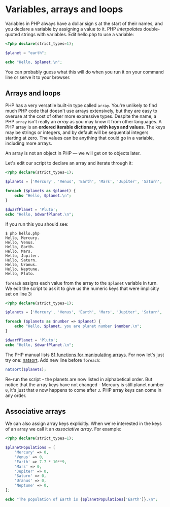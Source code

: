 # Variables, arrays and loops

Variables in PHP always have a dollar sign `$` at the start of their names, and you declare a variable by assigning a
value to it. PHP *interpolates* double-quoted strings with variables. Edit hello.php to use a variable:

```php
<?php declare(strict_types=1);

$planet = "earth";

echo "Hello, $planet.\n";

```

You can probably guess what this will do when you run it on your command line or serve it to your browser.

## Arrays and loops

PHP has a very versatile built-in type called `array`. You're unlikely to find much PHP code that doesn't use arrays
extensively, but they are easy to overuse at the cost of other more expressive types. Despite the name, a PHP `array`
isn't really an *array* as you may know it from other languages. A PHP array is an **ordered iterable dictionary, with keys
and values**. The keys may be strings or integers, and by default will be sequential integers starting at zero. The
values can be anything that could go in a variable, including more arrays.

An array is not an object in PHP — we will get on to objects later.

Let's edit our script to declare an array and iterate through it:

```php
<?php declare(strict_types=1);

$planets = ['Mercury', 'Venus', 'Earth', 'Mars', 'Jupiter', 'Saturn', 'Uranus', 'Neptune'];

foreach ($planets as $planet) {
    echo "Hello, $planet.\n";
}

$dwarfPlanet = 'Pluto';
echo "Hello, $dwarfPlanet.\n";
```

If you run this you should see:

```shell script
$ php hello.php
Hello, Mercury.
Hello, Venus.
Hello, Earth.
Hello, Mars.
Hello, Jupiter.
Hello, Saturn.
Hello, Uranus.
Hello, Neptune.
Hello, Pluto.

```

`foreach` assigns each value from the array to the `$planet` variable in turn. We edit the script to ask it to give us
the numeric keys that were implicitly set on line 3:

```php
<?php declare(strict_types=1);

$planets = ['Mercury', 'Venus', 'Earth', 'Mars', 'Jupiter', 'Saturn', 'Uranus', 'Neptune'];

foreach ($planets as $number => $planet) {
    echo "Hello, $planet, you are planet number $number.\n";
}

$dwarfPlanet = 'Pluto';
echo "Hello, $dwarfPlanet.\n";
```

The PHP manual lists [81 functions for manipulating arrays](https://www.php.net/manual/en/ref.array.php). For now let's
just try one: [natsort](https://www.php.net/manual/en/function.natsort.php). Add new line before `foreach`:

```php
natsort($planets);
```

Re-run the script - the planets are now listed in alphabetical order. But notice that the array keys have not changed -
Mercury is still planet number `0`, it's just that `0` now happens to come after `3`. PHP array keys can come in any
order.

## Associative arrays

We can also assign array keys explicitly. When we're interested in the keys of an array we call it an
*associative array*. For example:

```php
<?php declare(strict_types=1);

$planetPopulations = [
    'Mercury' => 0,
    'Venus' => 0,
    'Earth' => 7.7 * 10**9,
    'Mars' => 0,
    'Jupiter' => 0,
    'Saturn' => 0,
    'Uranus' => 0,
    'Neptune' => 0,
];

echo "The population of Earth is {$planetPopulations['Earth']}.\n";
```
